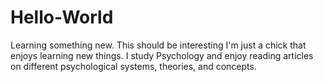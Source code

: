 # Hello-World
Learning something new. This should be interesting
I'm just a chick that enjoys learning new things. I study Psychology and enjoy reading articles on different psychological systems, theories, and concepts.
